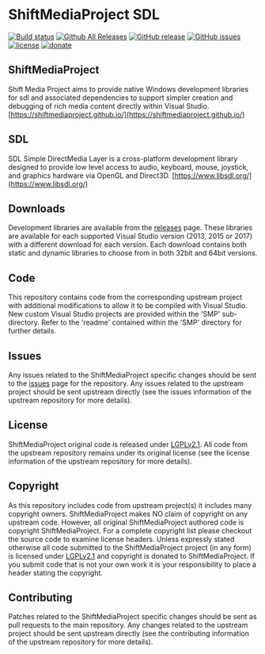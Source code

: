 ShiftMediaProject SDL
=============
[![Build status](https://ci.appveyor.com/api/projects/status/6y7hx540ua0njygv?svg=true)](https://ci.appveyor.com/project/Sibras/sdl)
[![Github All Releases](https://img.shields.io/github/downloads/ShiftMediaProject/sdl/total.svg)](https://github.com/ShiftMediaProject/sdl/releases)
[![GitHub release](https://img.shields.io/github/release/ShiftMediaProject/sdl.svg)](https://github.com/ShiftMediaProject/sdl/releases/latest)
[![GitHub issues](https://img.shields.io/github/issues/ShiftMediaProject/sdl.svg)](https://github.com/ShiftMediaProject/sdl/issues)
[![license](https://img.shields.io/github/license/ShiftMediaProject/sdl.svg)](https://github.com/ShiftMediaProject/sdl)
[![donate](https://img.shields.io/badge/donate-link-brightgreen.svg)](https://shiftmediaproject.github.io/8-donate/)
## ShiftMediaProject

Shift Media Project aims to provide native Windows development libraries for sdl and associated dependencies to support simpler creation and debugging of rich media content directly within Visual Studio. [https://shiftmediaproject.github.io/](https://shiftmediaproject.github.io/)

## SDL

SDL Simple DirectMedia Layer is a cross-platform development library designed to provide low level access to audio, keyboard, mouse, joystick, and graphics hardware via OpenGL and Direct3D. [https://www.libsdl.org/](https://www.libsdl.org/)

## Downloads

Development libraries are available from the [releases](https://github.com/ShiftMediaProject/sdl/releases) page. These libraries are available for each supported Visual Studio version (2013, 2015 or 2017) with a different download for each version. Each download contains both static and dynamic libraries to choose from in both 32bit and 64bit versions.

## Code

This repository contains code from the corresponding upstream project with additional modifications to allow it to be compiled with Visual Studio. New custom Visual Studio projects are provided within the 'SMP' sub-directory. Refer to the 'readme' contained within the 'SMP' directory for further details.

## Issues

Any issues related to the ShiftMediaProject specific changes should be sent to the [issues](https://github.com/ShiftMediaProject/sdl/issues) page for the repository. Any issues related to the upstream project should be sent upstream directly (see the issues information of the upstream repository for more details).

## License

ShiftMediaProject original code is released under [LGPLv2.1](https://www.gnu.org/licenses/lgpl-2.1.html). All code from the upstream repository remains under its original license (see the license information of the upstream repository for more details).

## Copyright

As this repository includes code from upstream project(s) it includes many copyright owners. ShiftMediaProject makes NO claim of copyright on any upstream code. However, all original ShiftMediaProject authored code is copyright ShiftMediaProject. For a complete copyright list please checkout the source code to examine license headers. Unless expressly stated otherwise all code submitted to the ShiftMediaProject project (in any form) is licensed under [LGPLv2.1](https://www.gnu.org/licenses/lgpl-2.1.html) and copyright is donated to ShiftMediaProject. If you submit code that is not your own work it is your responsibility to place a header stating the copyright.

## Contributing

Patches related to the ShiftMediaProject specific changes should be sent as pull requests to the main repository. Any changes related to the upstream project should be sent upstream directly (see the contributing information of the upstream repository for more details).